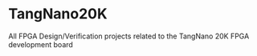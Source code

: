 # TangNano20K
All FPGA Design/Verification projects related to the TangNano 20K FPGA development board
